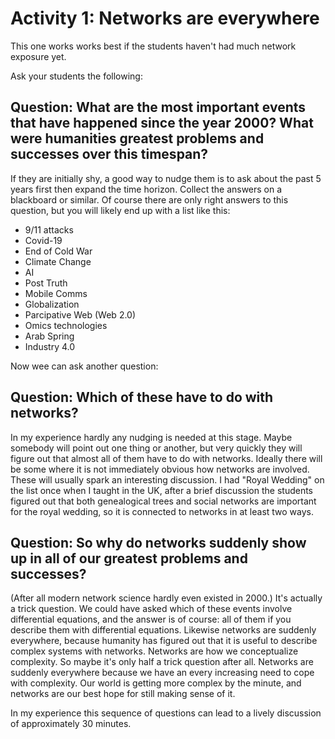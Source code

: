 # Activity 1: Networks are everywhere

This one works works best if the students haven't had much network exposure yet. 

Ask your students the following:

## Question: What are the most important events that have happened since the year 2000? What were humanities greatest problems and successes over this timespan?  

If they are initially shy, a good way to nudge them is to ask about the past 5 years first then expand the time horizon. 
Collect the answers on a blackboard or similar. Of course there are only right answers to this question, but you will likely end up with a list like this:
 * 9/11 attacks
 * Covid-19
 * End of Cold War
 * Climate Change
 * AI
 * Post Truth
 * Mobile Comms
 * Globalization
 * Parcipative Web (Web 2.0)
 * Omics technologies
 * Arab Spring
 * Industry 4.0

Now wee can ask another question:

## Question: Which of these have to do with networks?

In my experience hardly any nudging is needed at this stage. Maybe somebody will point out one thing or another, but very quickly they will figure out that 
almost all of them have to do with networks. Ideally there will be some where it is not immediately obvious how networks are involved. 
These will usually spark an interesting discussion. I had "Royal Wedding" on the list once when I taught in the UK, after a brief discussion 
the students figured out that both genealogical trees and social networks are important for the royal wedding, so it is connected to networks in at least two ways. 

## Question: So why do networks suddenly show up in all of our greatest problems and successes?

(After all modern network science hardly even existed in 2000.) It's actually a trick question. We could have asked which of these events
involve differential equations, and the answer is of course: all of them if you describe them with differential equations. Likewise networks 
are suddenly everywhere, because humanity has figured out that it is useful to describe complex systems with networks. Networks are how we 
conceptualize complexity. So maybe it's only half a trick question after all. Networks are suddenly 
everywhere because we have an every increasing need to cope with complexity. Our world is getting more complex by the minute, and networks are our 
best hope for still making sense of it. 

In my experience this sequence of questions can lead to a lively discussion of approximately 30 minutes. 





